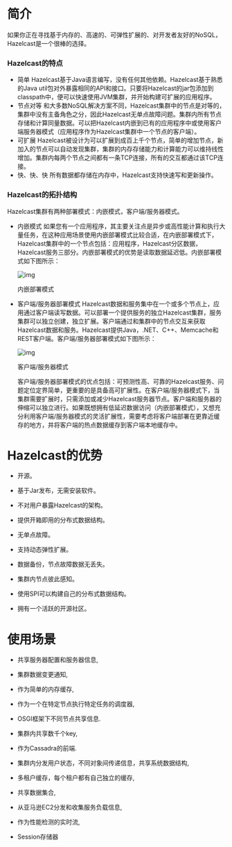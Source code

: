 # 简介

如果你正在寻找基于内存的、高速的、可弹性扩展的、对开发者友好的NoSQL，Hazelcast是一个很棒的选择。

### Hazelcast的特点

- 简单
   Hazelcast基于Java语言编写，没有任何其他依赖。Hazelcast基于熟悉的Java util包对外暴露相同的API和接口。只要将Hazelcast的jar包添加到classpath中，便可以快速使用JVM集群，并开始构建可扩展的应用程序。
- 节点对等
   和大多数NoSQL解决方案不同，Hazelcast集群中的节点是对等的，集群中没有主备角色之分，因此Hazelcast无单点故障问题。集群内所有节点存储和计算同量数据。可以把Hazelcast内嵌到已有的应用程序中或使用客户端服务器模式（应用程序作为Hazelcast集群中一个节点的客户端）。
- 可扩展
   Hazelcast被设计为可以扩展到成百上千个节点，简单的增加节点，新加入的节点可以自动发现集群，集群的内存存储能力和计算能力可以维持线性增加。集群内每两个节点之间都有一条TCP连接，所有的交互都通过该TCP连接。
- 快、快、快
   所有数据都存储在内存中，Hazelcast支持快速写和更新操作。

### Hazelcast的拓扑结构

Hazelcast集群有两种部署模式：内嵌模式，客户端/服务器模式。

- 内嵌模式
   如果您有一个应用程序，其主要关注点是异步或高性能计算和执行大量任务，在这种应用场景使用内嵌部署模式比较合适，在内嵌部署模式下，Hazelcast集群中的一个节点包括：应用程序，Hazelcast分区数据，Hazelcast服务三部分。内嵌部署模式的优势是读取数据延迟低。内嵌部署模式如下图所示：

  ![img](https:////upload-images.jianshu.io/upload_images/5522013-b6e860dd6a84532d.png?imageMogr2/auto-orient/strip|imageView2/2/w/334/format/webp)

  内嵌部署模式

- 客户端/服务器部署模式
   Hazelcast数据和服务集中在一个或多个节点上，应用通过客户端读写数据。可以部署一个提供服务的独立Hazelcast集群，服务集群可以独立创建，独立扩展。客户端通过和集群中的节点交互来获取Hazelcast数据和服务。Hazelcast提供Java，.NET、C++、Memcache和REST客户端。客户端/服务器部署模式如下图所示：

  ![img](https:////upload-images.jianshu.io/upload_images/5522013-5405249dad8fcdf4.png?imageMogr2/auto-orient/strip|imageView2/2/w/507/format/webp)

  客户端/服务器模式

  客户端/服务器部署模式的优点包括：可预测性高、可靠的Hazelcast服务、问题定位定界简单，更重要的是具备高可扩展性。在客户端/服务器模式下，当集群需要扩展时，只需添加或减少Hazelcast服务器节点。客户端和服务器的伸缩可以独立进行。如果既想拥有低延迟数据访问（内嵌部署模式），又想充分利用客户端/服务器模式的灵活扩展性，需要考虑将客户端部署在更靠近缓存的地方，并将客户端的热点数据缓存到客户端本地缓存中。



# Hazelcast的优势

- 开源。

- 基于Jar发布，无需安装软件。

- 不对用户暴露Hazelcast的架构。

- 提供开箱即用的分布式数据结构。

- 无单点故障。

- 支持动态弹性扩展。

- 数据备份，节点故障数据无丢失。

- 集群内节点彼此感知。

- 使用SPI可以构建自己的分布式数据结构。

- 拥有一个活跃的开源社区。

  

# 使用场景

- 共享服务器配置和服务器信息,

- 集群数据变更通知,

- 作为简单的内存缓存,

- 作为一个在特定节点执行特定任务的调度器,

- OSGI框架下不同节点共享信息.

- 集群内共享数千个key,

- 作为Cassadra的前端.

- 集群内分发用户状态，不同对象间传递信息，共享系统数据结构,

- 多租户缓存，每个租户都有自己独立的缓存,

- 共享数据集合,

- 从亚马逊EC2分发和收集服务负载信息,

- 作为性能检测的实时流,

- Session存储器


